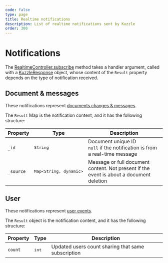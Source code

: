 ```yaml
---
code: false
type: page
title: Realtime notifications
description: List of realtime notifications sent by Kuzzle
order: 300
---
```


# Notifications

The [RealtimeController.subscribe](/sdk/dart/3/controllers/realtime/subscribe) method takes a handler argument, called with a [KuzzleResponse](/sdk/dart/3/core-classes/response) object, whose content of the `Result` property depends on the type of notification received.

## Document & messages

These notifications represent [documents changes & messages](/core/2/api/payloads/notifications#document-notification).

The `Result` Map is the notification content, and it has the following structure:

| Property  | Type              | Description                                                                             |
| --------- | ----------------- | --------------------------------------------------------------------------------------- |
| `_id`     | <pre>String</pre> | Document unique ID<br/>`null` if the notification is from a real-time message             |
| `_source` | <pre>Map<String, dynamic></pre> | Message or full document content. Not present if the event is about a document deletion |

## User

These notifications represent [user events](/core/2/api/payloads/notifications#user-notification).

The `Result` object is the notification content, and it has the following structure:

| Property | Type              | Description                                        |
| -------- | ----------------- | -------------------------------------------------- |
| `count`  | <pre>int</pre> | Updated users count sharing that same subscription |

